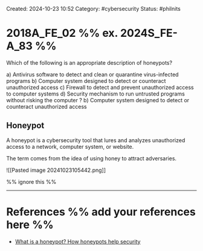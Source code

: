 Created: 2024-10-23 10:52
Category: #cybersecurity
Status: #philnits



# 2018A_FE_02 %% ex. 2024S_FE-A_83 %%

Which of the following is an appropriate description of honeypots?

a) Antivirus software to detect and clean or quarantine virus-infected programs
b) Computer system designed to detect or counteract unauthorized access
c) Firewall to detect and prevent unauthorized access to computer systems
d) Security mechanism to run untrusted programs without risking the computer
?
b) Computer system designed to detect or counteract unauthorized access

## Honeypot

A honeypot is a cybersecurity tool that lures and analyzes unauthorized access to a network, computer system, or website.

The term comes from the idea of using honey to attract adversaries.

![[Pasted image 20241023105442.png]]

%% ignore this %%
<!--SR:!2025-09-30,165,310-->
---









# References %% add your references here %%
- [What is a honeypot? How honeypots help security](https://www.kaspersky.com/resource-center/threats/what-is-a-honeypot)